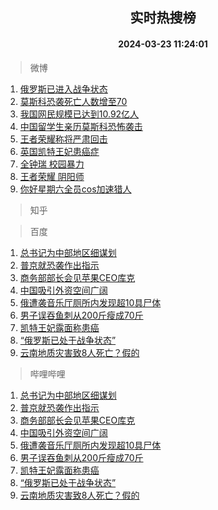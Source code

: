 <div align="center"><h2>实时热搜榜</h2><h4>2024-03-23 11:24:01</h4></div>

> 微博  

1. [俄罗斯已进入战争状态](https://s.weibo.com/weibo?q=%23%E4%BF%84%E7%BD%97%E6%96%AF%E5%B7%B2%E8%BF%9B%E5%85%A5%E6%88%98%E4%BA%89%E7%8A%B6%E6%80%81%23&t=31&band_rank=1&Refer=top)<br />
2. [莫斯科恐袭死亡人数增至70](https://s.weibo.com/weibo?q=%23%E8%8E%AB%E6%96%AF%E7%A7%91%E6%81%90%E8%A2%AD%E6%AD%BB%E4%BA%A1%E4%BA%BA%E6%95%B0%E5%A2%9E%E8%87%B370%23&t=31&band_rank=2&Refer=top)<br />
3. [我国网民规模已达到10.92亿人](https://s.weibo.com/weibo?q=%23%E6%88%91%E5%9B%BD%E7%BD%91%E6%B0%91%E8%A7%84%E6%A8%A1%E5%B7%B2%E8%BE%BE%E5%88%B010.92%E4%BA%BF%E4%BA%BA%23&t=31&band_rank=3&Refer=top)<br />
4. [中国留学生亲历莫斯科恐怖袭击](https://s.weibo.com/weibo?q=%23%E4%B8%AD%E5%9B%BD%E7%95%99%E5%AD%A6%E7%94%9F%E4%BA%B2%E5%8E%86%E8%8E%AB%E6%96%AF%E7%A7%91%E6%81%90%E6%80%96%E8%A2%AD%E5%87%BB%23&t=31&band_rank=4&Refer=top)<br />
5. [王者荣耀称将严肃回击](https://s.weibo.com/weibo?q=%23%E7%8E%8B%E8%80%85%E8%8D%A3%E8%80%80%E7%A7%B0%E5%B0%86%E4%B8%A5%E8%82%83%E5%9B%9E%E5%87%BB%23&t=31&band_rank=5&Refer=top)<br />
6. [英国凯特王妃患癌症](https://s.weibo.com/weibo?q=%23%E8%8B%B1%E5%9B%BD%E5%87%AF%E7%89%B9%E7%8E%8B%E5%A6%83%E6%82%A3%E7%99%8C%E7%97%87%23&t=31&band_rank=6&Refer=top)<br />
7. [全钟瑞 校园暴力](https://s.weibo.com/weibo?q=%E5%85%A8%E9%92%9F%E7%91%9E%20%E6%A0%A1%E5%9B%AD%E6%9A%B4%E5%8A%9B&t=31&band_rank=7&Refer=top)<br />
8. [王者荣耀 阴阳师](https://s.weibo.com/weibo?q=%E7%8E%8B%E8%80%85%E8%8D%A3%E8%80%80%20%E9%98%B4%E9%98%B3%E5%B8%88&t=31&band_rank=8&Refer=top)<br />
9. [你好星期六全员cos加速猎人](https://s.weibo.com/weibo?q=%23%E4%BD%A0%E5%A5%BD%E6%98%9F%E6%9C%9F%E5%85%AD%E5%85%A8%E5%91%98cos%E5%8A%A0%E9%80%9F%E7%8C%8E%E4%BA%BA%23&t=31&band_rank=9&Refer=top)<br />

> 知乎  


> 百度  

1. [总书记为中部地区细谋划](https://www.baidu.com/s?wd=%E6%80%BB%E4%B9%A6%E8%AE%B0%E4%B8%BA%E4%B8%AD%E9%83%A8%E5%9C%B0%E5%8C%BA%E7%BB%86%E8%B0%8B%E5%88%92&sa=fyb_news&rsv_dl=fyb_news)<br />
2. [普京就恐袭作出指示](https://www.baidu.com/s?wd=%E6%99%AE%E4%BA%AC%E5%B0%B1%E6%81%90%E8%A2%AD%E4%BD%9C%E5%87%BA%E6%8C%87%E7%A4%BA&sa=fyb_news&rsv_dl=fyb_news)<br />
3. [商务部部长会见苹果CEO库克](https://www.baidu.com/s?wd=%E5%95%86%E5%8A%A1%E9%83%A8%E9%83%A8%E9%95%BF%E4%BC%9A%E8%A7%81%E8%8B%B9%E6%9E%9CCEO%E5%BA%93%E5%85%8B&sa=fyb_news&rsv_dl=fyb_news)<br />
4. [中国吸引外资空间广阔](https://www.baidu.com/s?wd=%E4%B8%AD%E5%9B%BD%E5%90%B8%E5%BC%95%E5%A4%96%E8%B5%84%E7%A9%BA%E9%97%B4%E5%B9%BF%E9%98%94&sa=fyb_news&rsv_dl=fyb_news)<br />
5. [俄遭袭音乐厅厕所内发现超10具尸体](https://www.baidu.com/s?wd=%E4%BF%84%E9%81%AD%E8%A2%AD%E9%9F%B3%E4%B9%90%E5%8E%85%E5%8E%95%E6%89%80%E5%86%85%E5%8F%91%E7%8E%B0%E8%B6%8510%E5%85%B7%E5%B0%B8%E4%BD%93&sa=fyb_news&rsv_dl=fyb_news)<br />
6. [男子误吞鱼刺从200斤瘦成70斤](https://www.baidu.com/s?wd=%E7%94%B7%E5%AD%90%E8%AF%AF%E5%90%9E%E9%B1%BC%E5%88%BA%E4%BB%8E200%E6%96%A4%E7%98%A6%E6%88%9070%E6%96%A4&sa=fyb_news&rsv_dl=fyb_news)<br />
7. [凯特王妃露面称患癌](https://www.baidu.com/s?wd=%E5%87%AF%E7%89%B9%E7%8E%8B%E5%A6%83%E9%9C%B2%E9%9D%A2%E7%A7%B0%E6%82%A3%E7%99%8C&sa=fyb_news&rsv_dl=fyb_news)<br />
8. [“俄罗斯已处于战争状态”](https://www.baidu.com/s?wd=%E2%80%9C%E4%BF%84%E7%BD%97%E6%96%AF%E5%B7%B2%E5%A4%84%E4%BA%8E%E6%88%98%E4%BA%89%E7%8A%B6%E6%80%81%E2%80%9D&sa=fyb_news&rsv_dl=fyb_news)<br />
9. [云南地质灾害致8人死亡？假的](https://www.baidu.com/s?wd=%E4%BA%91%E5%8D%97%E5%9C%B0%E8%B4%A8%E7%81%BE%E5%AE%B3%E8%87%B48%E4%BA%BA%E6%AD%BB%E4%BA%A1%EF%BC%9F%E5%81%87%E7%9A%84&sa=fyb_news&rsv_dl=fyb_news)<br />

> 哔哩哔哩  

1. [总书记为中部地区细谋划](https://www.baidu.com/s?wd=%E6%80%BB%E4%B9%A6%E8%AE%B0%E4%B8%BA%E4%B8%AD%E9%83%A8%E5%9C%B0%E5%8C%BA%E7%BB%86%E8%B0%8B%E5%88%92&sa=fyb_news&rsv_dl=fyb_news)<br />
2. [普京就恐袭作出指示](https://www.baidu.com/s?wd=%E6%99%AE%E4%BA%AC%E5%B0%B1%E6%81%90%E8%A2%AD%E4%BD%9C%E5%87%BA%E6%8C%87%E7%A4%BA&sa=fyb_news&rsv_dl=fyb_news)<br />
3. [商务部部长会见苹果CEO库克](https://www.baidu.com/s?wd=%E5%95%86%E5%8A%A1%E9%83%A8%E9%83%A8%E9%95%BF%E4%BC%9A%E8%A7%81%E8%8B%B9%E6%9E%9CCEO%E5%BA%93%E5%85%8B&sa=fyb_news&rsv_dl=fyb_news)<br />
4. [中国吸引外资空间广阔](https://www.baidu.com/s?wd=%E4%B8%AD%E5%9B%BD%E5%90%B8%E5%BC%95%E5%A4%96%E8%B5%84%E7%A9%BA%E9%97%B4%E5%B9%BF%E9%98%94&sa=fyb_news&rsv_dl=fyb_news)<br />
5. [俄遭袭音乐厅厕所内发现超10具尸体](https://www.baidu.com/s?wd=%E4%BF%84%E9%81%AD%E8%A2%AD%E9%9F%B3%E4%B9%90%E5%8E%85%E5%8E%95%E6%89%80%E5%86%85%E5%8F%91%E7%8E%B0%E8%B6%8510%E5%85%B7%E5%B0%B8%E4%BD%93&sa=fyb_news&rsv_dl=fyb_news)<br />
6. [男子误吞鱼刺从200斤瘦成70斤](https://www.baidu.com/s?wd=%E7%94%B7%E5%AD%90%E8%AF%AF%E5%90%9E%E9%B1%BC%E5%88%BA%E4%BB%8E200%E6%96%A4%E7%98%A6%E6%88%9070%E6%96%A4&sa=fyb_news&rsv_dl=fyb_news)<br />
7. [凯特王妃露面称患癌](https://www.baidu.com/s?wd=%E5%87%AF%E7%89%B9%E7%8E%8B%E5%A6%83%E9%9C%B2%E9%9D%A2%E7%A7%B0%E6%82%A3%E7%99%8C&sa=fyb_news&rsv_dl=fyb_news)<br />
8. [“俄罗斯已处于战争状态”](https://www.baidu.com/s?wd=%E2%80%9C%E4%BF%84%E7%BD%97%E6%96%AF%E5%B7%B2%E5%A4%84%E4%BA%8E%E6%88%98%E4%BA%89%E7%8A%B6%E6%80%81%E2%80%9D&sa=fyb_news&rsv_dl=fyb_news)<br />
9. [云南地质灾害致8人死亡？假的](https://www.baidu.com/s?wd=%E4%BA%91%E5%8D%97%E5%9C%B0%E8%B4%A8%E7%81%BE%E5%AE%B3%E8%87%B48%E4%BA%BA%E6%AD%BB%E4%BA%A1%EF%BC%9F%E5%81%87%E7%9A%84&sa=fyb_news&rsv_dl=fyb_news)<br />
